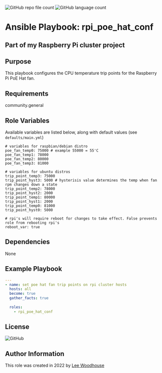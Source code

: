 ![GitHub repo file count](https://img.shields.io/github/directory-file-count/lpwoodhouse/playbook_rpi_poe_hat_conf)
![GitHub language count](https://img.shields.io/github/languages/count/lpwoodhouse/playbook_rpi_poe_hat_conf)
# Ansible Playbook: rpi_poe_hat_conf
## Part of my Raspberry Pi cluster project

## Purpose

This playbook configures the CPU temperature trip points for the Raspberry Pi PoE Hat fan.

## Requirements

community.general

## Role Variables

Available variables are listed below, along with default values (see ```defaults/main.yml```)
```shell
# variables for raspbian/debian distro
poe_fan_temp0: 75000 # example 55000 = 55'C
poe_fan_temp1: 78000
poe_fan_temp2: 80000
poe_fan_temp3: 81000

# variables for ubuntu distros
trip_point_temp3: 75000
trip_point_hyst3: 5000 # hysterisis value determines the temp when fan rpm changes down a state
trip_point_temp2: 78000
trip_point_hyst2: 2000
trip_point_temp1: 80000
trip_point_hyst1: 2000
trip_point_temp0: 81000
trip_point_hyst0: 5000

# rpi's will require reboot for changes to take effect. False prevents role from rebooting rpi's
reboot_var: true
```
## Dependencies

None

## Example Playbook
```yaml
---
- name: set poe hat fan trip points on rpi cluster hosts
  hosts: all
  become: true
  gather_facts: true
   
  roles:
    - rpi_poe_hat_conf
```

## License

![GitHub](https://img.shields.io/github/license/lpwoodhouse/playbook_rpi_poe_hat_conf)

## Author Information

This role was created in 2022 by [Lee Woodhouse](https://www.leewoodhouse.com/)
